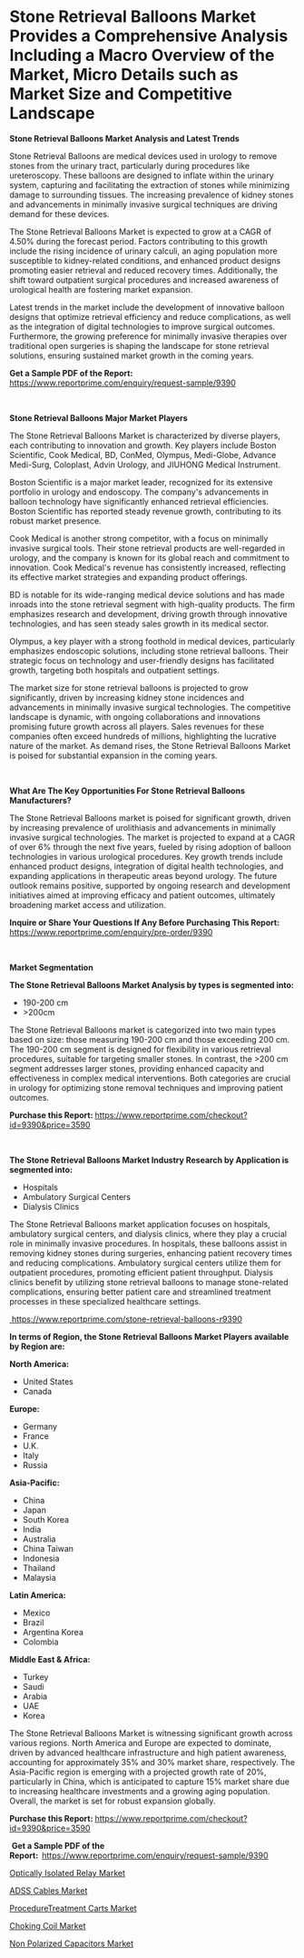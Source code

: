 <p><h1>Stone Retrieval Balloons Market Provides a Comprehensive Analysis Including a Macro Overview of the Market, Micro Details such as Market Size and Competitive Landscape</h1></p><p><strong>Stone Retrieval Balloons Market Analysis and Latest Trends</strong></p>
<p><p>Stone Retrieval Balloons are medical devices used in urology to remove stones from the urinary tract, particularly during procedures like ureteroscopy. These balloons are designed to inflate within the urinary system, capturing and facilitating the extraction of stones while minimizing damage to surrounding tissues. The increasing prevalence of kidney stones and advancements in minimally invasive surgical techniques are driving demand for these devices.</p><p>The Stone Retrieval Balloons Market is expected to grow at a CAGR of 4.50% during the forecast period. Factors contributing to this growth include the rising incidence of urinary calculi, an aging population more susceptible to kidney-related conditions, and enhanced product designs promoting easier retrieval and reduced recovery times. Additionally, the shift toward outpatient surgical procedures and increased awareness of urological health are fostering market expansion. </p><p>Latest trends in the market include the development of innovative balloon designs that optimize retrieval efficiency and reduce complications, as well as the integration of digital technologies to improve surgical outcomes. Furthermore, the growing preference for minimally invasive therapies over traditional open surgeries is shaping the landscape for stone retrieval solutions, ensuring sustained market growth in the coming years.</p></p>
<p><strong>Get a Sample PDF of the Report:&nbsp;</strong> <a href="https://www.reportprime.com/enquiry/request-sample/9390?utm_campaign=1991&utm_medium=2&utm_source=Github&utm_content=ia&utm_term=25122024&utm_id=stone-retrieval-balloons">https://www.reportprime.com/enquiry/request-sample/9390</a></p>
<p>&nbsp;</p>
<p><strong>Stone Retrieval Balloons Major Market Players</strong></p>
<p><p>The Stone Retrieval Balloons Market is characterized by diverse players, each contributing to innovation and growth. Key players include Boston Scientific, Cook Medical, BD, ConMed, Olympus, Medi-Globe, Advance Medi-Surg, Coloplast, Advin Urology, and JIUHONG Medical Instrument. </p><p>Boston Scientific is a major market leader, recognized for its extensive portfolio in urology and endoscopy. The company's advancements in balloon technology have significantly enhanced retrieval efficiencies. Boston Scientific has reported steady revenue growth, contributing to its robust market presence.</p><p>Cook Medical is another strong competitor, with a focus on minimally invasive surgical tools. Their stone retrieval products are well-regarded in urology, and the company is known for its global reach and commitment to innovation. Cook Medical's revenue has consistently increased, reflecting its effective market strategies and expanding product offerings.</p><p>BD is notable for its wide-ranging medical device solutions and has made inroads into the stone retrieval segment with high-quality products. The firm emphasizes research and development, driving growth through innovative technologies, and has seen steady sales growth in its medical sector.</p><p>Olympus, a key player with a strong foothold in medical devices, particularly emphasizes endoscopic solutions, including stone retrieval balloons. Their strategic focus on technology and user-friendly designs has facilitated growth, targeting both hospitals and outpatient settings.</p><p>The market size for stone retrieval balloons is projected to grow significantly, driven by increasing kidney stone incidences and advancements in minimally invasive surgical technologies. The competitive landscape is dynamic, with ongoing collaborations and innovations promising future growth across all players. Sales revenues for these companies often exceed hundreds of millions, highlighting the lucrative nature of the market. As demand rises, the Stone Retrieval Balloons Market is poised for substantial expansion in the coming years.</p></p>
<p>&nbsp;</p>
<p><strong>What Are The Key Opportunities For Stone Retrieval Balloons Manufacturers?</strong></p>
<p><p>The Stone Retrieval Balloons market is poised for significant growth, driven by increasing prevalence of urolithiasis and advancements in minimally invasive surgical technologies. The market is projected to expand at a CAGR of over 6% through the next five years, fueled by rising adoption of balloon technologies in various urological procedures. Key growth trends include enhanced product designs, integration of digital health technologies, and expanding applications in therapeutic areas beyond urology. The future outlook remains positive, supported by ongoing research and development initiatives aimed at improving efficacy and patient outcomes, ultimately broadening market access and utilization.</p></p>
<p><strong>Inquire or Share Your Questions If Any Before Purchasing This Report:</strong> <a href="https://www.reportprime.com/enquiry/pre-order/9390?utm_campaign=1991&utm_medium=2&utm_source=Github&utm_content=ia&utm_term=25122024&utm_id=stone-retrieval-balloons">https://www.reportprime.com/enquiry/pre-order/9390</a></p>
<p>&nbsp;</p>
<p><strong>Market Segmentation</strong></p>
<p><strong>The Stone Retrieval Balloons Market Analysis by types is segmented into:</strong></p>
<p><ul><li>190-200 cm</li><li>>200cm</li></ul></p>
<p><p>The Stone Retrieval Balloons market is categorized into two main types based on size: those measuring 190-200 cm and those exceeding 200 cm. The 190-200 cm segment is designed for flexibility in various retrieval procedures, suitable for targeting smaller stones. In contrast, the >200 cm segment addresses larger stones, providing enhanced capacity and effectiveness in complex medical interventions. Both categories are crucial in urology for optimizing stone removal techniques and improving patient outcomes.</p></p>
<p><strong>Purchase this Report:&nbsp;</strong><a href="https://www.reportprime.com/checkout?id=9390&price=3590&utm_campaign=1991&utm_medium=2&utm_source=Github&utm_content=ia&utm_term=25122024&utm_id=stone-retrieval-balloons">https://www.reportprime.com/checkout?id=9390&price=3590</a></p>
<p>&nbsp;</p>
<p><strong>The Stone Retrieval Balloons Market Industry Research by Application is segmented into:</strong></p>
<p><ul><li>Hospitals</li><li>Ambulatory Surgical Centers</li><li>Dialysis Clinics</li></ul></p>
<p><p>The Stone Retrieval Balloons market application focuses on hospitals, ambulatory surgical centers, and dialysis clinics, where they play a crucial role in minimally invasive procedures. In hospitals, these balloons assist in removing kidney stones during surgeries, enhancing patient recovery times and reducing complications. Ambulatory surgical centers utilize them for outpatient procedures, promoting efficient patient throughput. Dialysis clinics benefit by utilizing stone retrieval balloons to manage stone-related complications, ensuring better patient care and streamlined treatment processes in these specialized healthcare settings.</p></p>
<p><a href="https://www.reportprime.com/stone-retrieval-balloons-r9390?utm_campaign=1991&utm_medium=2&utm_source=Github&utm_content=ia&utm_term=25122024&utm_id=stone-retrieval-balloons">&nbsp;https://www.reportprime.com/stone-retrieval-balloons-r9390</a></p>
<p><strong>In terms of Region, the Stone Retrieval Balloons Market Players available by Region are:</strong></p>
<p>
    <p> <strong> North America: </strong>
        <ul>
            <li>United States</li>
            <li>Canada</li>
        </ul>
        </p> 
    <p> <strong> Europe: </strong>
        <ul>
            <li>Germany</li>
            <li>France</li>
            <li>U.K.</li>
            <li>Italy</li>
            <li>Russia</li>
        </ul>
        </p> 
    <p> <strong> Asia-Pacific: </strong>
        <ul>
            <li>China</li>
            <li>Japan</li>
            <li>South Korea</li>
            <li>India</li>
            <li>Australia</li>
            <li>China Taiwan</li>
            <li>Indonesia</li>
            <li>Thailand</li>
            <li>Malaysia</li>
        </ul>
        </p> 
    <p> <strong> Latin America: </strong>
        <ul>
            <li>Mexico</li>
            <li>Brazil</li>
            <li>Argentina Korea</li>
            <li>Colombia</li>
        </ul>
        </p> 
    <p> <strong> Middle East & Africa: </strong>
        <ul>
            <li>Turkey</li>
            <li>Saudi</li>
            <li>Arabia</li>
            <li>UAE</li>
            <li>Korea</li>
        </ul>
    </p>
    </p>
<p><p>The Stone Retrieval Balloons Market is witnessing significant growth across various regions. North America and Europe are expected to dominate, driven by advanced healthcare infrastructure and high patient awareness, accounting for approximately 35% and 30% market share, respectively. The Asia-Pacific region is emerging with a projected growth rate of 20%, particularly in China, which is anticipated to capture 15% market share due to increasing healthcare investments and a growing aging population. Overall, the market is set for robust expansion globally.</p></p>
<p><strong>Purchase this Report: </strong><a href="https://www.reportprime.com/checkout?id=9390&price=3590&utm_campaign=1991&utm_medium=2&utm_source=Github&utm_content=ia&utm_term=25122024&utm_id=stone-retrieval-balloons">https://www.reportprime.com/checkout?id=9390&price=3590</a></p>
<p>&nbsp;<strong>Get a Sample PDF of the Report:&nbsp;&nbsp;</strong><a href="https://www.reportprime.com/enquiry/request-sample/9390?utm_campaign=1991&utm_medium=2&utm_source=Github&utm_content=ia&utm_term=25122024&utm_id=stone-retrieval-balloons">https://www.reportprime.com/enquiry/request-sample/9390</a></p>
<p><strong></strong></p>
<p><p><a href="https://www.linkedin.com/pulse/forecast-optically-isolated-relay-market-from-2024-2031-rapid-ny6kf?utm_campaign=1991&utm_medium=2&utm_source=Github&utm_content=ia&utm_term=25122024&utm_id=stone-retrieval-balloons">Optically Isolated Relay Market</a></p><p><a href="https://www.linkedin.com/pulse/extensive-study-global-adss-cables-market-share-growth-opportunity-h0b2f?utm_campaign=1991&utm_medium=2&utm_source=Github&utm_content=ia&utm_term=25122024&utm_id=stone-retrieval-balloons">ADSS Cables Market</a></p><p><a href="https://github.com/YashRP12/Market-Research-Report-List-6/blob/main/proceduretreatment-carts-market.md?utm_campaign=1991&utm_medium=2&utm_source=Github&utm_content=ia&utm_term=25122024&utm_id=stone-retrieval-balloons">ProcedureTreatment Carts Market</a></p><p><a href="https://www.linkedin.com/pulse/analysis-global-choking-coil-market-present-landscape-prospects-olh6f?utm_campaign=1991&utm_medium=2&utm_source=Github&utm_content=ia&utm_term=25122024&utm_id=stone-retrieval-balloons">Choking Coil Market</a></p><p><a href="https://www.linkedin.com/pulse/non-polarized-capacitors-industry-analysis-market-size-growing-kqqkc?utm_campaign=1991&utm_medium=2&utm_source=Github&utm_content=ia&utm_term=25122024&utm_id=stone-retrieval-balloons">Non Polarized Capacitors Market</a></p></p>